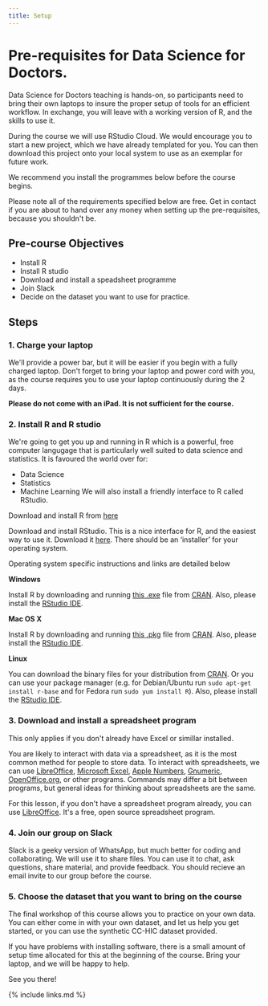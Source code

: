 ```yaml
---
title: Setup
---
```

# Pre-requisites for Data Science for Doctors.

Data Science for Doctors teaching is hands-on, so participants need to bring their own laptops to insure the proper setup of tools for an efficient workflow. In exchange, you will leave with a working version of R, and the skills to use it.

During the course we will use RStudio Cloud. We would encourage you to start a new project, which we have already templated for you. You can then download this project onto your local system to use as an exemplar for future work.

We recommend you install the programmes below before the course begins.

Please note all of the requirements specified below are free. Get in contact if you are about to hand over any money when setting up the pre-requisites, because you shouldn't be.

## Pre-course Objectives

- Install R
- Install R studio
- Download and install a speadsheet programme
- Join Slack
- Decide on the dataset you want to use for practice.

## Steps

### 1. Charge your laptop

We'll provide a power bar, but it will be easier if you begin with a fully charged laptop. Don't forget to bring your laptop and power cord with you, as the course requires you to use your laptop continuously during the 2 days.

**Please do not come with an iPad. It is not sufficient for the course.**

### 2. Install R and R studio

We're going to get you up and running in R which is a powerful, free computer langugage that is particularly well suited to data science and statistics. It is favoured the world over for:
- Data Science
- Statistics
- Machine Learning
We will also install a friendly interface to R called RStudio.

Download and install R from [here](https://cran.rstudio.com/)

Download and install RStudio. This is a nice interface for R, and the easiest way to use it. Download it [here](https://www.rstudio.com/products/rstudio/download/). There should be an ‘installer’ for your operating system.

Operating system specific instructions and links are detailed below

**Windows**

Install R by downloading and running [this .exe](http://cran.r-project.org/bin/windows/base/release.htm) file from [CRAN](http://cran.r-project.org/index.html). Also, please install the [RStudio IDE](http://www.rstudio.com/ide/download/desktop).

**Mac OS X**

Install R by downloading and running [this .pkg](http://cran.r-project.org/bin/macosx/R-latest.pkg) file from [CRAN](http://cran.r-project.org/index.html). Also, please install the [RStudio IDE](http://www.rstudio.com/ide/download/desktop).

**Linux**

You can download the binary files for your distribution from [CRAN](http://cran.r-project.org/index.html). Or you can use your package manager (e.g. for Debian/Ubuntu run `sudo apt-get install r-base` and for Fedora run `sudo yum install R`). Also, please install the [RStudio IDE](http://www.rstudio.com/ide/download/desktop).

### 3. Download and install a spreadsheet program

This only applies if you don't already have Excel or simillar installed.

You are likely to interact with data via a spreadsheet, as it is the most common method for people to store data. To interact with spreadsheets, we can use [LibreOffice](https://www.libreoffice.org/), [Microsoft Excel](https://products.office.com/en-us/excel), [Apple Numbers](https://apps.apple.com/gb/app/numbers/id409203825?mt=12), [Gnumeric](http://www.gnumeric.org/), [OpenOffice.org](https://www.openoffice.org/), or other programs. Commands may differ a bit between programs, but general ideas for thinking about spreadsheets are the same.

For this lesson, if you don't have a spreadsheet program already, you can use [LibreOffice](https://www.libreoffice.org/). It's a free, open source spreadsheet program.

### 4. Join our group on Slack

Slack is a geeky version of WhatsApp, but much better for coding and collaborating. We will use it to share files. You can use it to chat, ask questions, share material, and provide feedback. You should recieve an email invite to our group before the course.

### 5. Choose the dataset that you want to bring on the course

The final workshop of this course allows you to practice on your own data. You can either come in with your own dataset, and let us help you get started, or you can use the synthetic CC-HIC dataset provided. 

If you have problems with installing software, there is a small amount of setup time allocated for this at the beginning of the course. Bring your laptop, and we will be happy to help.

See you there!

{% include links.md %}
